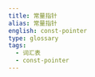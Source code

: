 ```yaml
---
title: 常量指针
alias: 常量指针
english: const-pointer
type: glossary
tags:
  - 词汇表
  - const-pointer
---
```

